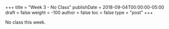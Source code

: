 +++
title = "Week 3 - No Class"
publishDate = 2018-09-04T00:00:00-05:00
draft = false
weight = -100
author = false
toc = false
type = "post"
+++

No class this week.
